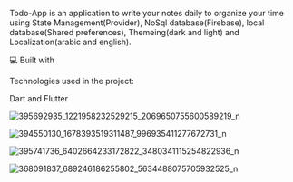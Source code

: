  Todo-App is an application to write your notes daily to organize your time using State Management(Provider), NoSql database(Firebase), local database(Shared preferences), Themeing(dark and light) and Localization(arabic and english).
 
 💻 Built with

Technologies used in the project:

Dart and Flutter

![395692935_1221958232529215_2069650755600589219_n](https://github.com/mohamedsamir-code/Todo-App/assets/82676416/41588a40-ce0f-40d9-b02f-369a7fec49f3)

![394550130_1678393519311487_996935411277672731_n](https://github.com/mohamedsamir-code/Todo-App/assets/82676416/5d75b001-4ec6-45ec-bc0a-6791b5502078)

![395741736_6402664233172822_3480341115254822936_n](https://github.com/mohamedsamir-code/Todo-App/assets/82676416/8eba17c2-f20c-4d32-ac36-32ca0002b7a4)

![368091837_689246186255802_5634488075705932525_n](https://github.com/mohamedsamir-code/Todo-App/assets/82676416/b9b05496-4bd6-4a0d-8885-3e39457b38e4)
